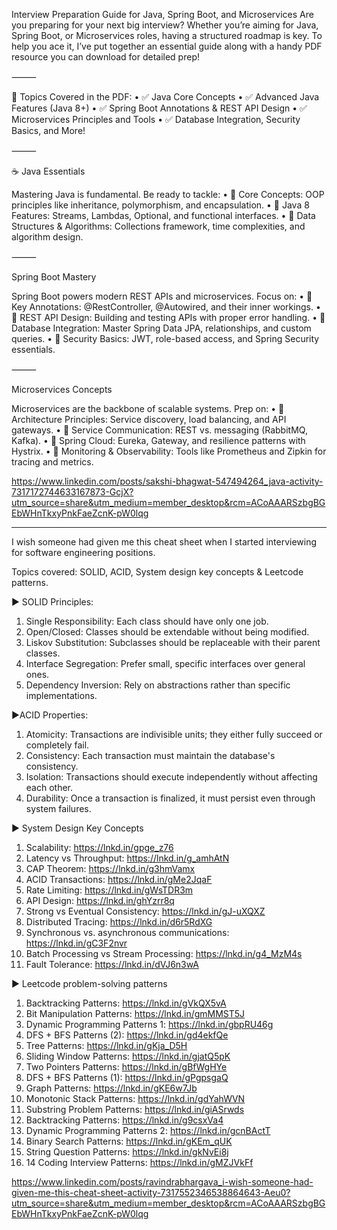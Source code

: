 Interview Preparation Guide for Java, Spring Boot, and Microservices
Are you preparing for your next big interview? Whether you’re aiming for Java, Spring Boot, or Microservices roles, having a structured roadmap is key. To help you ace it, I’ve put together an essential guide along with a handy PDF resource you can download for detailed prep!

⸻

📘 Topics Covered in the PDF:
 • ✅ Java Core Concepts
 • ✅ Advanced Java Features (Java 8+)
 • ✅ Spring Boot Annotations & REST API Design
 • ✅ Microservices Principles and Tools
 • ✅ Database Integration, Security Basics, and More!

⸻

☕ Java Essentials

Mastering Java is fundamental. Be ready to tackle:
 • 🔹 Core Concepts: OOP principles like inheritance, polymorphism, and encapsulation.
 • 🔹 Java 8 Features: Streams, Lambdas, Optional, and functional interfaces.
 • 🔹 Data Structures & Algorithms: Collections framework, time complexities, and algorithm design.

⸻

Spring Boot Mastery

Spring Boot powers modern REST APIs and microservices. Focus on:
 • 🔹 Key Annotations: @RestController, @Autowired, and their inner workings.
 • 🔹 REST API Design: Building and testing APIs with proper error handling.
 • 🔹 Database Integration: Master Spring Data JPA, relationships, and custom queries.
 • 🔹 Security Basics: JWT, role-based access, and Spring Security essentials.

⸻

Microservices Concepts

Microservices are the backbone of scalable systems. Prep on:
 • 🔹 Architecture Principles: Service discovery, load balancing, and API gateways.
 • 🔹 Service Communication: REST vs. messaging (RabbitMQ, Kafka).
 • 🔹 Spring Cloud: Eureka, Gateway, and resilience patterns with Hystrix.
 • 🔹 Monitoring & Observability: Tools like Prometheus and Zipkin for tracing and metrics.

https://www.linkedin.com/posts/sakshi-bhagwat-547494264_java-activity-7317172744633167873-GcjX?utm_source=share&utm_medium=member_desktop&rcm=ACoAAARSzbgBGEbWHnTkxyPnkFaeZcnK-pW0lqg

****************

I wish someone had given me this cheat sheet when I started interviewing for software engineering positions.

Topics covered: SOLID, ACID, System design key concepts & Leetcode patterns.

► SOLID Principles:

1. Single Responsibility: Each class should have only one job.
2. Open/Closed: Classes should be extendable without being modified.
3. Liskov Substitution: Subclasses should be replaceable with their parent classes.
4. Interface Segregation: Prefer small, specific interfaces over general ones.
5. Dependency Inversion: Rely on abstractions rather than specific implementations.


►ACID Properties:

1. Atomicity: Transactions are indivisible units; they either fully succeed or completely fail.
2. Consistency: Each transaction must maintain the database's consistency.
3. Isolation: Transactions should execute independently without affecting each other.
4. Durability: Once a transaction is finalized, it must persist even through system failures.

► System Design Key Concepts

1. Scalability: https://lnkd.in/gpge_z76
2. Latency vs Throughput: https://lnkd.in/g_amhAtN
3. CAP Theorem: https://lnkd.in/g3hmVamx
4. ACID Transactions: https://lnkd.in/gMe2JqaF
5. Rate Limiting: https://lnkd.in/gWsTDR3m
6. API Design: https://lnkd.in/ghYzrr8q
7. Strong vs Eventual Consistency: https://lnkd.in/gJ-uXQXZ
8. Distributed Tracing: https://lnkd.in/d6r5RdXG
9. Synchronous vs. asynchronous communications: https://lnkd.in/gC3F2nvr
10. Batch Processing vs Stream Processing: https://lnkd.in/g4_MzM4s
11. Fault Tolerance: https://lnkd.in/dVJ6n3wA

► Leetcode problem-solving patterns

1. Backtracking Patterns: https://lnkd.in/gVkQX5vA
2. Bit Manipulation Patterns: https://lnkd.in/gmMMST5J
3. Dynamic Programming Patterns 1: https://lnkd.in/gbpRU46g
4. DFS + BFS Patterns (2): https://lnkd.in/gd4ekfQe
5. Tree Patterns: https://lnkd.in/gKja_D5H
6. Sliding Window Patterns: https://lnkd.in/gjatQ5pK
7. Two Pointers Patterns: https://lnkd.in/gBfWgHYe
8. DFS + BFS Patterns (1): https://lnkd.in/gPgpsgaQ
9. Graph Patterns: https://lnkd.in/gKE6w7Jb
10. Monotonic Stack Patterns: https://lnkd.in/gdYahWVN
11. Substring Problem Patterns: https://lnkd.in/giASrwds
12. Backtracking Patterns: https://lnkd.in/g9csxVa4
13. Dynamic Programming Patterns 2: https://lnkd.in/gcnBActT
14. Binary Search Patterns: https://lnkd.in/gKEm_qUK
15. String Question Patterns: https://lnkd.in/gkNvEi8j
16. 14 Coding Interview Patterns: https://lnkd.in/gMZJVkFf


https://www.linkedin.com/posts/ravindrabhargava_i-wish-someone-had-given-me-this-cheat-sheet-activity-7317552346538864643-Aeu0?utm_source=share&utm_medium=member_desktop&rcm=ACoAAARSzbgBGEbWHnTkxyPnkFaeZcnK-pW0lqg
